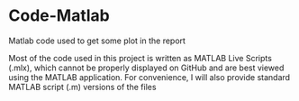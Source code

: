 # Code-Matlab
Matlab code used to get some plot in the report

Most of the code used in this project is written as MATLAB Live Scripts (.mlx), which cannot be properly displayed on GitHub and are best viewed using the MATLAB application. For convenience, I will also provide standard MATLAB script (.m) versions of the files
